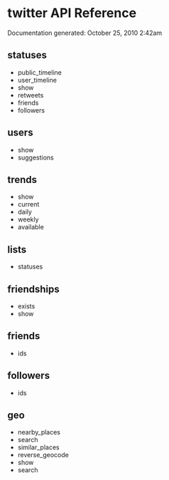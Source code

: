 <h1>twitter API Reference</h1>
Documentation generated: October 25, 2010 2:42am

<h2>statuses</h2>

* public_timeline
* user_timeline
* show
* retweets
* friends
* followers

<h2>users</h2>

* show
* suggestions

<h2>trends</h2>

* show
* current
* daily
* weekly
* available

<h2>lists</h2>

* statuses

<h2>friendships</h2>

* exists
* show

<h2>friends</h2>

* ids

<h2>followers</h2>

* ids

<h2>geo</h2>

* nearby_places
* search
* similar_places
* reverse_geocode
* show
* search
